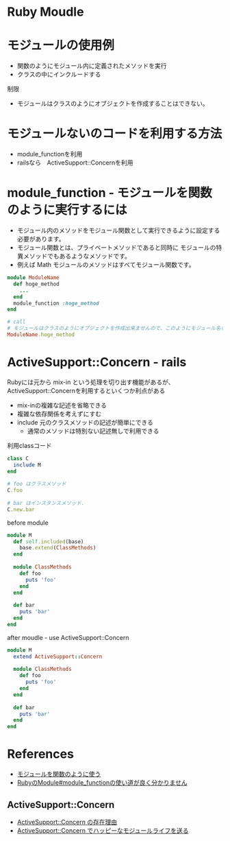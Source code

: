 Ruby Moudle
===============

# モジュールの使用例

+ 関数のようにモジュール内に定義されたメソッドを実行
+ クラスの中にインクルードする

制限

+ モジュールはクラスのようにオブジェクトを作成することはできない。

# モジュールないのコードを利用する方法

* module_functionを利用
* railsなら　ActiveSupport::Concernを利用

# module_function - モジュールを関数のように実行するには

+ モジュール内のメソッドをモジュール関数として実行できるように設定する必要があります。
+ モジュール関数とは、プライベートメソッドであると同時に モジュールの特異メソッドでもあるようなメソッドです。
+ 例えば Math モジュールのメソッドはすべてモジュール関数です。

```rb
module ModuleName
  def hoge_method
    ...
  end
  module_function :hoge_method
end

# call
# モジュールはクラスのようにオブジェクトを作成出来ませんので、このようにモジュール名を指定してメソッドを実行します
ModuleName.hoge_method
```

# ActiveSupport::Concern - rails

Rubyには元から mix-in という処理を切り出す機能があるが、ActiveSupport::Concernを利用するといくつか利点がある

* mix-inの複雑な記述を省略できる
* 複雑な依存関係を考えずにすむ
* include 元のクラスメソッドの記述が簡単にできる
  * 通常のメソッドは特別ない記述無しで利用できる


利用classコード
```rb
class C
  include M
end
 
# foo はクラスメソッド
C.foo
 
# bar はインスタンスメソッド.
C.new.bar
```

before module
```rb
module M
  def self.included(base)
    base.extend(ClassMethods)
  end
 
  module ClassMethods
    def foo
      puts 'foo'
    end
  end
 
  def bar
    puts 'bar'
  end
end
```

after moudle - use ActiveSupport::Concern
```rb
module M
  extend ActiveSupport::Concern
 
  module ClassMethods
    def foo
      puts 'foo'
    end
  end
 
  def bar
    puts 'bar'
  end
end
```



# References

+ [モジュールを関数のように使う](http://www.rubylife.jp/ini/module/index2.html)
+ [RubyのModule#module_functionの使い道が良く分かりません](http://qa.atmarkit.co.jp/q/37)

## ActiveSupport::Concern

+ [ActiveSupport::Concern の存在理由](http://qiita.com/castaneai/items/6dc121ce6ff100614f42)
+ [ActiveSupport::Concern でハッピーなモジュールライフを送る](http://www.techscore.com/blog/2013/03/22/activesupportconcern-%E3%81%A7%E3%83%8F%E3%83%83%E3%83%94%E3%83%BC%E3%81%AA%E3%83%A2%E3%82%B8%E3%83%A5%E3%83%BC%E3%83%AB%E3%83%A9%E3%82%A4%E3%83%95%E3%82%92%E9%80%81%E3%82%8B/)